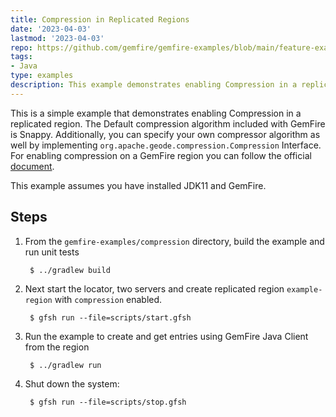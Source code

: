 ```yaml
---
title: Compression in Replicated Regions
date: '2023-04-03'
lastmod: '2023-04-03'
repo: https://github.com/gemfire/gemfire-examples/blob/main/feature-examples/compression
tags:
- Java
type: examples
description: This example demonstrates enabling Compression in a replicated region.
---
```


This is a simple example that demonstrates enabling Compression in a
replicated region. The Default compression algorithm included with GemFire is Snappy. Additionally, you can specify your own compressor algorithm as well by implementing `org.apache.geode.compression.Compression` Interface. For enabling compression on a GemFire region you can follow the official [document](https://docs.vmware.com/en/VMware-GemFire/9.15/gf/managing-region_compression.html#how-to-enable-compression-in-a-region-2).

This example assumes you have installed JDK11 and GemFire.

## Steps

1. From the `gemfire-examples/compression` directory, build the example and
   run unit tests

        $ ../gradlew build

2. Next start the locator, two servers and create replicated region `example-region` with `compression` enabled.

        $ gfsh run --file=scripts/start.gfsh

3. Run the example to create and get entries using GemFire Java Client from the region

        $ ../gradlew run

4. Shut down the system:

        $ gfsh run --file=scripts/stop.gfsh